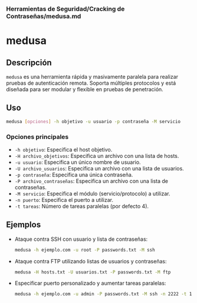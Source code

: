 ### **Herramientas de Seguridad/Cracking de Contraseñas/medusa.md**

# medusa

## Descripción

`medusa` es una herramienta rápida y masivamente paralela para realizar pruebas de autenticación remota. Soporta múltiples protocolos y está diseñada para ser modular y flexible en pruebas de penetración.

## Uso

```bash
medusa [opciones] -h objetivo -u usuario -p contraseña -M servicio
```

### Opciones principales

- `-h objetivo`: Especifica el host objetivo.
- `-H archivo_objetivos`: Especifica un archivo con una lista de hosts.
- `-u usuario`: Especifica un único nombre de usuario.
- `-U archivo_usuarios`: Especifica un archivo con una lista de usuarios.
- `-p contraseña`: Especifica una única contraseña.
- `-P archivo_contraseñas`: Especifica un archivo con una lista de contraseñas.
- `-M servicio`: Especifica el módulo (servicio/protocolo) a utilizar.
- `-n puerto`: Especifica el puerto a utilizar.
- `-t tareas`: Número de tareas paralelas (por defecto 4).

## Ejemplos

- Ataque contra SSH con usuario y lista de contraseñas:

  ```bash
  medusa -h ejemplo.com -u root -P passwords.txt -M ssh
  ```

- Ataque contra FTP utilizando listas de usuarios y contraseñas:

  ```bash
  medusa -H hosts.txt -U usuarios.txt -P passwords.txt -M ftp
  ```

- Especificar puerto personalizado y aumentar tareas paralelas:

  ```bash
  medusa -h ejemplo.com -u admin -P passwords.txt -M ssh -n 2222 -t 10
  ```
